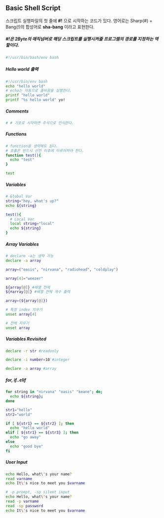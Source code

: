 ## Basic Shell Script

스크립트 실행파일의 첫 줄에 **#!** 으로 시작하는 코드가 있다. 영어로는 Sharp(#) + Bang(!)의 합성어로 **sha-bang** 이라고 표현한다.<br>
##### #!은 2Byte의 매직넘버로 해당 스크립트를 실행시켜줄 프로그램의 경로를 지정하는 역할이다.
```bash
#!/usr/bin/bash/env bash
```

##### Hello world 출력
```bash
#!/usr/bin/env bash
echo "hello world"
# echo는 자동으로 줄바꿈을 실행한다.
printf "hello world"
printf "%s hello world" yo!
```

##### Comments
```bash
# # 기호로 시작하면 주석으로 인식한다.
```

##### Functions
```bash
# function을 생략해도 된다.
# 호출은 반드시 선언 이후에 이루어져야 한다.
function test(){
  echo "test"
}

test

```

##### Variables
```bash
# Global Var
string="hey, what's up?"
echo ${string}

test(){
  # Local Var
  local string="local"
  echo ${string}
}
```

##### Array Variables
```bash
# declare -a는 생략 가능
declare -a array

array=("oasis", "nirvana", "radiohead", "coldplay")

array[4]="weezer"

${array[@]} #배열 전체
${#array[@]} #배열 전체 개수 출력

array=(${array[@]})

# 특정 index 지우기
unset array[4]

# 전체 지우기
unset array
```

##### Variables Revisited
```bash
declare -r str #readonly

declare -i number=10 #integer

declare -a array #array
```

##### for, if..elif
```bash
for string in "nirvana" "oasis" "keane"; do;
  echo ${string};
done

str1="hello"
str2="world"

if [ ${str1} == ${str2} ]; then
  echo "hello world"
elif [ ${str1} == ${str3} ]; then
  echo "go away"
else
  echo "good bye"
fi
```

##### User Input
```bash
echo Hello, what\'s your name?
read varname
echo It\'s nice to meet you $varname

# -p prompt, -sp silent input
echo Hello, what\'s your name?
read -p varname
read -sp password
echo It\'s nice to meet you $varname
```
